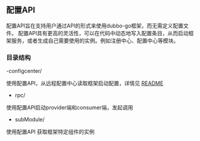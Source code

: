 ## 配置API

配置API旨在支持用户通过API的形式来使用dubbo-go框架，而无需定义配置文件。
配置API具有更高的灵活性，可以在代码中动态地写入配置条目，从而启动框架服务，或者生成自己需要使用的实例。例如注册中心、配置中心等模块。

### 目录结构

-configcenter/

使用配置API，从远程配置中心读取框架启动配置，详情见 [README](rpc/README.md)

- rpc/

使用配置API启动provider端和consumer端，发起调用

- subModule/

使用配置API 获取框架特定组件的实例
